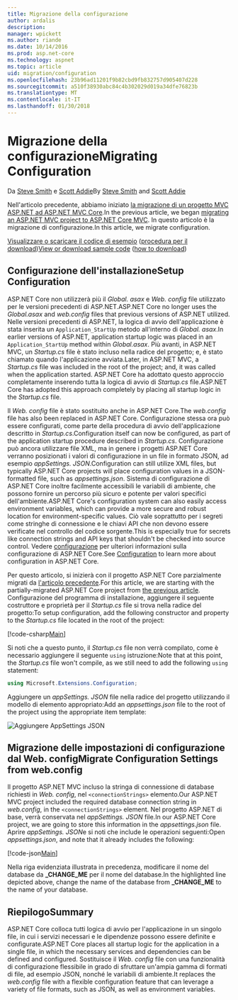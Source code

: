 ```yaml
---
title: Migrazione della configurazione
author: ardalis
description: 
manager: wpickett
ms.author: riande
ms.date: 10/14/2016
ms.prod: asp.net-core
ms.technology: aspnet
ms.topic: article
uid: migration/configuration
ms.openlocfilehash: 23b96ad11201f9b82cbd9fb832757d905407d228
ms.sourcegitcommit: a510f38930abc84c4b302029d019a34dfe76823b
ms.translationtype: MT
ms.contentlocale: it-IT
ms.lasthandoff: 01/30/2018
---
```

# <a name="migrating-configuration"></a><span data-ttu-id="21e7b-102">Migrazione della configurazione</span><span class="sxs-lookup"><span data-stu-id="21e7b-102">Migrating Configuration</span></span>

<span data-ttu-id="21e7b-103">Da [Steve Smith](https://ardalis.com/) e [Scott Addie](https://scottaddie.com)</span><span class="sxs-lookup"><span data-stu-id="21e7b-103">By [Steve Smith](https://ardalis.com/) and [Scott Addie](https://scottaddie.com)</span></span>

<span data-ttu-id="21e7b-104">Nell'articolo precedente, abbiamo iniziato [la migrazione di un progetto MVC ASP.NET ad ASP.NET MVC Core](mvc.md).</span><span class="sxs-lookup"><span data-stu-id="21e7b-104">In the previous article, we began [migrating an ASP.NET MVC project to ASP.NET Core MVC](mvc.md).</span></span> <span data-ttu-id="21e7b-105">In questo articolo è la migrazione di configurazione.</span><span class="sxs-lookup"><span data-stu-id="21e7b-105">In this article, we migrate configuration.</span></span>

<span data-ttu-id="21e7b-106">[Visualizzare o scaricare il codice di esempio](https://github.com/aspnet/Docs/tree/master/aspnetcore/migration/configuration/samples) ([procedura per il download](xref:tutorials/index#how-to-download-a-sample))</span><span class="sxs-lookup"><span data-stu-id="21e7b-106">[View or download sample code](https://github.com/aspnet/Docs/tree/master/aspnetcore/migration/configuration/samples) ([how to download](xref:tutorials/index#how-to-download-a-sample))</span></span>

## <a name="setup-configuration"></a><span data-ttu-id="21e7b-107">Configurazione dell'installazione</span><span class="sxs-lookup"><span data-stu-id="21e7b-107">Setup Configuration</span></span>

<span data-ttu-id="21e7b-108">ASP.NET Core non utilizzerà più il *Global. asax* e *Web. config* file utilizzato per le versioni precedenti di ASP.NET.</span><span class="sxs-lookup"><span data-stu-id="21e7b-108">ASP.NET Core no longer uses the *Global.asax* and *web.config* files that previous versions of ASP.NET utilized.</span></span> <span data-ttu-id="21e7b-109">Nelle versioni precedenti di ASP.NET, la logica di avvio dell'applicazione è stata inserita un `Application_StartUp` metodo all'interno di *Global. asax*.</span><span class="sxs-lookup"><span data-stu-id="21e7b-109">In earlier versions of ASP.NET, application startup logic was placed in an `Application_StartUp` method within *Global.asax*.</span></span> <span data-ttu-id="21e7b-110">Più avanti, in ASP.NET MVC, un *Startup.cs* file è stato incluso nella radice del progetto; e, è stato chiamato quando l'applicazione avviata.</span><span class="sxs-lookup"><span data-stu-id="21e7b-110">Later, in ASP.NET MVC, a *Startup.cs* file was included in the root of the project; and, it was called when the application started.</span></span> <span data-ttu-id="21e7b-111">ASP.NET Core ha adottato questo approccio completamente inserendo tutta la logica di avvio di *Startup.cs* file.</span><span class="sxs-lookup"><span data-stu-id="21e7b-111">ASP.NET Core has adopted this approach completely by placing all startup logic in the *Startup.cs* file.</span></span>

<span data-ttu-id="21e7b-112">Il *Web. config* file è stato sostituito anche in ASP.NET Core.</span><span class="sxs-lookup"><span data-stu-id="21e7b-112">The *web.config* file has also been replaced in ASP.NET Core.</span></span> <span data-ttu-id="21e7b-113">Configurazione stessa ora può essere configurati, come parte della procedura di avvio dell'applicazione descritto in *Startup.cs*.</span><span class="sxs-lookup"><span data-stu-id="21e7b-113">Configuration itself can now be configured, as part of the application startup procedure described in *Startup.cs*.</span></span> <span data-ttu-id="21e7b-114">Configurazione può ancora utilizzare file XML, ma in genere i progetti ASP.NET Core verranno posizionati i valori di configurazione in un file in formato JSON, ad esempio *appSettings. JSON*.</span><span class="sxs-lookup"><span data-stu-id="21e7b-114">Configuration can still utilize XML files, but typically ASP.NET Core projects will place configuration values in a JSON-formatted file, such as *appsettings.json*.</span></span> <span data-ttu-id="21e7b-115">Sistema di configurazione di ASP.NET Core inoltre facilmente accessibili le variabili di ambiente, che possono fornire un percorso più sicuro e potente per valori specifici dell'ambiente.</span><span class="sxs-lookup"><span data-stu-id="21e7b-115">ASP.NET Core's configuration system can also easily access environment variables, which can provide a more secure and robust location for environment-specific values.</span></span> <span data-ttu-id="21e7b-116">Ciò vale soprattutto per i segreti come stringhe di connessione e le chiavi API che non devono essere verificate nel controllo del codice sorgente.</span><span class="sxs-lookup"><span data-stu-id="21e7b-116">This is especially true for secrets like connection strings and API keys that shouldn't be checked into source control.</span></span> <span data-ttu-id="21e7b-117">Vedere [configurazione](xref:fundamentals/configuration/index) per ulteriori informazioni sulla configurazione di ASP.NET Core.</span><span class="sxs-lookup"><span data-stu-id="21e7b-117">See [Configuration](xref:fundamentals/configuration/index) to learn more about configuration in ASP.NET Core.</span></span>

<span data-ttu-id="21e7b-118">Per questo articolo, si inizierà con il progetto ASP.NET Core parzialmente migrati da [l'articolo precedente](mvc.md).</span><span class="sxs-lookup"><span data-stu-id="21e7b-118">For this article, we are starting with the partially-migrated ASP.NET Core project from [the previous article](mvc.md).</span></span> <span data-ttu-id="21e7b-119">Configurazione del programma di installazione, aggiungere il seguente costruttore e proprietà per il *Startup.cs* file si trova nella radice del progetto:</span><span class="sxs-lookup"><span data-stu-id="21e7b-119">To setup configuration, add the following constructor and property to the *Startup.cs* file located in the root of the project:</span></span>

[!code-csharp[Main](configuration/samples/WebApp1/src/WebApp1/Startup.cs?range=11-21)]

<span data-ttu-id="21e7b-120">Si noti che a questo punto, il *Startup.cs* file non verrà compilato, come è necessario aggiungere il seguente `using` istruzione:</span><span class="sxs-lookup"><span data-stu-id="21e7b-120">Note that at this point, the *Startup.cs* file won't compile, as we still need to add the following `using` statement:</span></span>

```csharp
using Microsoft.Extensions.Configuration;
```

<span data-ttu-id="21e7b-121">Aggiungere un *appSettings. JSON* file nella radice del progetto utilizzando il modello di elemento appropriato:</span><span class="sxs-lookup"><span data-stu-id="21e7b-121">Add an *appsettings.json* file to the root of the project using the appropriate item template:</span></span>

![Aggiungere AppSettings JSON](configuration/_static/add-appsettings-json.png)

## <a name="migrate-configuration-settings-from-webconfig"></a><span data-ttu-id="21e7b-123">Migrazione delle impostazioni di configurazione dal Web. config</span><span class="sxs-lookup"><span data-stu-id="21e7b-123">Migrate Configuration Settings from web.config</span></span>

<span data-ttu-id="21e7b-124">Il progetto ASP.NET MVC incluso la stringa di connessione di database richiesti in *Web. config*, nel `<connectionStrings>` elemento.</span><span class="sxs-lookup"><span data-stu-id="21e7b-124">Our ASP.NET MVC project included the required database connection string in *web.config*, in the `<connectionStrings>` element.</span></span> <span data-ttu-id="21e7b-125">Nel progetto ASP.NET di base, verrà conservata nel *appSettings. JSON* file.</span><span class="sxs-lookup"><span data-stu-id="21e7b-125">In our ASP.NET Core project, we are going to store this information in the *appsettings.json* file.</span></span> <span data-ttu-id="21e7b-126">Aprire *appSettings. JSON*e si noti che include le operazioni seguenti:</span><span class="sxs-lookup"><span data-stu-id="21e7b-126">Open *appsettings.json*, and note that it already includes the following:</span></span>

[!code-json[Main](../migration/configuration/samples/WebApp1/src/WebApp1/appsettings.json?highlight=4)]


<span data-ttu-id="21e7b-127">Nella riga evidenziata illustrata in precedenza, modificare il nome del database da **_CHANGE_ME** per il nome del database.</span><span class="sxs-lookup"><span data-stu-id="21e7b-127">In the highlighted line depicted above, change the name of the database from **_CHANGE_ME** to the name of your database.</span></span>

## <a name="summary"></a><span data-ttu-id="21e7b-128">Riepilogo</span><span class="sxs-lookup"><span data-stu-id="21e7b-128">Summary</span></span>

<span data-ttu-id="21e7b-129">ASP.NET Core colloca tutti logica di avvio per l'applicazione in un singolo file, in cui i servizi necessari e le dipendenze possono essere definite e configurate.</span><span class="sxs-lookup"><span data-stu-id="21e7b-129">ASP.NET Core places all startup logic for the application in a single file, in which the necessary services and dependencies can be defined and configured.</span></span> <span data-ttu-id="21e7b-130">Sostituisce il *Web. config* file con una funzionalità di configurazione flessibile in grado di sfruttare un'ampia gamma di formati di file, ad esempio JSON, nonché le variabili di ambiente.</span><span class="sxs-lookup"><span data-stu-id="21e7b-130">It replaces the *web.config* file with a flexible configuration feature that can leverage a variety of file formats, such as JSON, as well as environment variables.</span></span>
